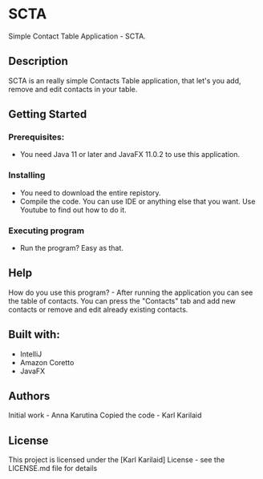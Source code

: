 # SCTA

Simple Contact Table Application - SCTA.

## Description

SCTA is an really simple Contacts Table application, that let's you add, remove and edit contacts in your table.

## Getting Started

### Prerequisites:

* You need Java 11 or later and JavaFX 11.0.2 to use this application.

### Installing

* You need to download the entire repistory.
* Compile the code. You can use IDE or anything else that you want. Use Youtube to find out how to do it.

### Executing program

* Run the program? Easy as that.

## Help

How do you use this program? - After running the application you can see the table of contacts. You can press the "Contacts" tab and add new contacts or remove and edit already existing contacts.

## Built with:

* IntelliJ
* Amazon Coretto
* JavaFX

## Authors

Initial work - Anna Karutina
Copied the code - Karl Karilaid

## License

This project is licensed under the [Karl Karilaid] License - see the LICENSE.md file for details
